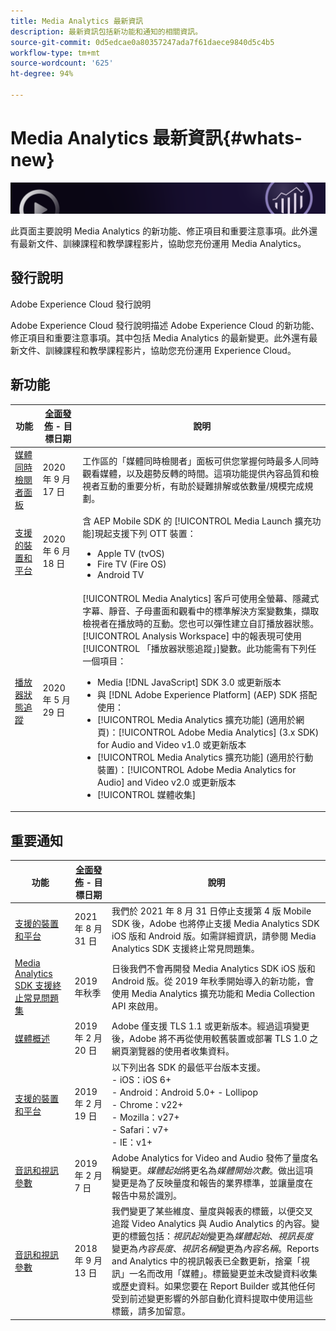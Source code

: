 ```yaml
---
title: Media Analytics 最新資訊
description: 最新資訊包括新功能和通知的相關資訊。
source-git-commit: 0d5edcae0a80357247ada7f61daece9840d5c4b5
workflow-type: tm+mt
source-wordcount: '625'
ht-degree: 94%

---
```



# Media Analytics 最新資訊{#whats-new}

![橫幅](assets/media_analytics_banner.png)


此頁面主要說明 Media Analytics 的新功能、修正項目和重要注意事項。此外還有最新文件、訓練課程和教學課程影片，協助您充份運用 Media Analytics。


## 發行說明

Adobe Experience Cloud 發行說明

Adobe Experience Cloud 發行說明描述 Adobe Experience Cloud 的新功能、修正項目和重要注意事項。其中包括 Media Analytics 的最新變更。此外還有最新文件、訓練課程和教學課程影片，協助您充份運用 Experience Cloud。

## 新功能

| 功能 | [全面發佈](https://experienceleague.adobe.com/docs/analytics/landing/an-releases.html) - 目標日期 | 說明 |
| ----------- | ---------- | ---------- |
| [媒體同時檢閱者面板](media-reports/media-workspace-panels/media-concurrent-viewers.md) | 2020 年 9 月 17 日 | 工作區的「媒體同時檢閱者」面板可供您掌握何時最多人同時觀看媒體，以及趨勢反轉的時間。這項功能提供內容品質和檢視者互動的重要分析，有助於疑難排解或依數量/規模完成規劃。 |
| [支援的裝置和平台](https://experienceleague.adobe.com/docs/media-analytics/using/supported-devices.html) | 2020 年 6 月 18 日 | 含 AEP Mobile SDK 的 [!UICONTROL Media Launch 擴充功能]現起支援下列 OTT 裝置：<ul><li>Apple TV (tvOS)</li><li>Fire TV (Fire OS)</li><li>Android TV</li></ul> |
| [播放器狀態追蹤](https://experienceleague.adobe.com/docs/media-analytics/using/player-state-tracking/player-state-overview.html) | 2020 年 5 月 29 日 | [!UICONTROL Media Analytics] 客戶可使用全螢幕、隱藏式字幕、靜音、子母畫面和觀看中的標準解決方案變數集，擷取檢視者在播放時的互動。您也可以彈性建立自訂播放器狀態。[!UICONTROL Analysis Workspace] 中的報表現可使用[!UICONTROL 「播放器狀態追蹤」]變數。此功能需有下列任一個項目： <ul><li>Media [!DNL JavaScript] SDK 3.0 或更新版本</li><li>與 [!DNL Adobe Experience Platform] (AEP) SDK 搭配使用：</li><li>[!UICONTROL Media Analytics 擴充功能] (適用於網頁)：[!UICONTROL Adobe Media Analytics] (3.x SDK) for Audio and Video v1.0 或更新版本</li><li>[!UICONTROL Media Analytics 擴充功能] (適用於行動裝置)：[!UICONTROL Adobe Media Analytics for Audio] and Video v2.0 或更新版本</li><li>[!UICONTROL 媒體收集]</li></ul> |


## 重要通知

| 功能 | [全面發佈](https://experienceleague.adobe.com/docs/analytics/landing/an-releases.html) - 目標日期 | 說明 |
| ----------- | ---------- | ---------- |
| [支援的裝置和平台](https://experienceleague.adobe.com/docs/media-analytics/using/supported-devices.html) | 2021 年 8 月 31 日 | 我們於 2021 年 8 月 31 日停止支援第 4 版 Mobile SDK 後，Adobe 也將停止支援 Media Analytics SDK iOS 版和 Android 版。如需詳細資訊，請參閱 Media Analytics SDK 支援終止常見問題集。 |
| [Media Analytics SDK 支援終止常見問題集](sdk-implement/end-of-support-faqs.md) |   2019 年秋季 | 日後我們不會再開發 Media Analytics SDK iOS 版和 Android 版。從 2019 年秋季開始導入的新功能，會使用 Media Analytics 擴充功能和 Media Collection API 來啟用。 |
| [媒體概述](media-overview.md) | 2019 年 2 月 20 日 | Adobe 僅支援 TLS 1.1 或更新版本。經過這項變更後，Adobe 將不再從使用較舊裝置或部署 TLS 1.0 之網頁瀏覽器的使用者收集資料。 |
| [支援的裝置和平台](https://experienceleague.adobe.com/docs/media-analytics/using/supported-devices.html) | 2019 年 2 月 19 日 | 以下列出各 SDK 的最低平台版本支援。<br>- iOS：iOS 6+ <br>- Android：Android 5.0+ - Lollipop <br>-  Chrome：v22+<br>- Mozilla：v27+<br>- Safari：v7+<br>- IE：v1+ |
| [音訊和視訊參數](metrics-and-metadata/audio-video-parameters.md) | 2019 年 2 月 7 日 | Adobe Analytics for Video and Audio 發佈了量度名稱變更。<i>媒體起始</i>將更名為<i>媒體開始次數</i>。做出這項變更是為了反映量度和報告的業界標準，並讓量度在報告中易於識別。 |
| [音訊和視訊參數](metrics-and-metadata/audio-video-parameters.md) | 2018 年 9 月 13 日 | 我們變更了某些維度、量度與報表的標籤，以便交叉追蹤 Video Analytics 與 Audio Analytics 的內容。變更的標籤包括：*視訊起始*&#x200B;變更為&#x200B;*媒體起始*、*視訊長度*&#x200B;變更為&#x200B;*內容長度*、*視訊名稱*&#x200B;變更為&#x200B;*內容名稱*。Reports and Analytics 中的視訊報表已全數更新，捨棄「視訊」一名而改用「媒體」。標籤變更並未改變資料收集或歷史資料。如果您要在 Report Builder 或其他任何受到前述變更影響的外部自動化資料提取中使用這些標籤，請多加留意。 |




<!-- | title | date | description | -->
